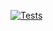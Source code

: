 [![Tests](https://github.com/AitorAlonsoMelian/Typescript-Template/actions/workflows/node.js.yml/badge.svg)](https://github.com/AitorAlonsoMelian/Typescript-Template/actions/workflows/node.js.yml)
